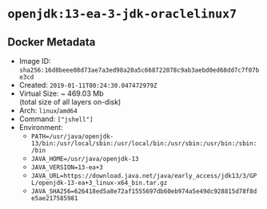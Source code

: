 # `openjdk:13-ea-3-jdk-oraclelinux7`

## Docker Metadata

- Image ID: `sha256:16d8beee08d73ae7a3ed98a20a5c668722078c9ab3aebd0ed68dd7c7f07be3cd`
- Created: `2019-01-11T00:24:30.047472979Z`
- Virtual Size: ~ 469.03 Mb  
  (total size of all layers on-disk)
- Arch: `linux`/`amd64`
- Command: `["jshell"]`
- Environment:
  - `PATH=/usr/java/openjdk-13/bin:/usr/local/sbin:/usr/local/bin:/usr/sbin:/usr/bin:/sbin:/bin`
  - `JAVA_HOME=/usr/java/openjdk-13`
  - `JAVA_VERSION=13-ea+3`
  - `JAVA_URL=https://download.java.net/java/early_access/jdk13/3/GPL/openjdk-13-ea+3_linux-x64_bin.tar.gz`
  - `JAVA_SHA256=626418ed5a8e72af1555697db60eb974a5e49dc928815d78f8de5ae217585981`

